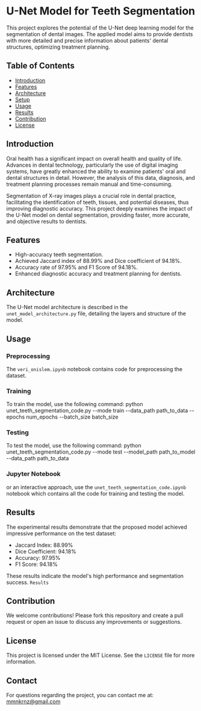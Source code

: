 # U-Net Model for Teeth Segmentation

This project explores the potential of the U-Net deep learning model for the segmentation of dental images. The applied model aims to provide dentists with more detailed and precise information about patients' dental structures, optimizing treatment planning.

## Table of Contents

- [Introduction](#introduction)
- [Features](#features)
- [Architecture](#architecture)
- [Setup](#setup)
- [Usage](#usage)
- [Results](#results)
- [Contribution](#contribution)
- [License](#license)

## Introduction

Oral health has a significant impact on overall health and quality of life. Advances in dental technology, particularly the use of digital imaging systems, have greatly enhanced the ability to examine patients' oral and dental structures in detail. However, the analysis of this data, diagnosis, and treatment planning processes remain manual and time-consuming.

Segmentation of X-ray images plays a crucial role in dental practice, facilitating the identification of teeth, tissues, and potential diseases, thus improving diagnostic accuracy. This project deeply examines the impact of the U-Net model on dental segmentation, providing faster, more accurate, and objective results to dentists.

## Features

- High-accuracy teeth segmentation.
- Achieved Jaccard index of 88.99% and Dice coefficient of 94.18%.
- Accuracy rate of 97.95% and F1 Score of 94.18%.
- Enhanced diagnostic accuracy and treatment planning for dentists.

## Architecture

The U-Net model architecture is described in the `unet_model_architecture.py` file, detailing the layers and structure of the model.


## Usage

### Preprocessing
The `veri_onislem.ipynb` notebook contains code for preprocessing the dataset.

### Training
To train the model, use the following command:
python unet_teeth_segmentation_code.py --mode train --data_path path_to_data --epochs num_epochs --batch_size batch_size

### Testing
To test the model, use the following command:
python unet_teeth_segmentation_code.py --mode test --model_path path_to_model --data_path path_to_data

### Jupyter Notebook

or an interactive approach, use the `unet_teeth_segmentation_code.ipynb` notebook which contains all the code for training and testing the model.

## Results
The experimental results demonstrate that the proposed model achieved impressive performance on the test dataset:

- Jaccard Index: 88.99%
- Dice Coefficient: 94.18%
- Accuracy: 97.95%
- F1 Score: 94.18%

These results indicate the model's high performance and segmentation success. `Results`


## Contribution
We welcome contributions! Please fork this repository and create a pull request or open an issue to discuss any improvements or suggestions.

## License
This project is licensed under the MIT License. See the `LICENSE` file for more information.

## Contact
For questions regarding the project, you can contact me at: [mmnkrnz@gmail.com](mailto:mmnkrnz@gmail.com)

